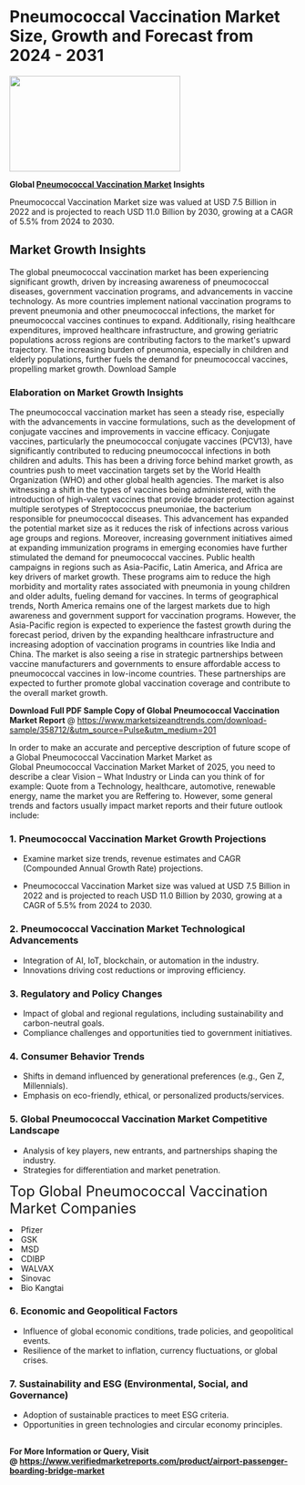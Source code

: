 <H1>Pneumococcal Vaccination Market Size, Growth and Forecast from 2024 - 2031</H1><img class="aligncenter size-medium wp-image-584254" src="https://thirdeyenews.in/wp-content/uploads/2024/09/Global-Market-Research-300x168.jpeg" alt="" width="300" height="168" /><p><strong>Global&nbsp;<a href="https://www.marketsizeandtrends.com/download-sample/358712/&amp;utm_source=Pulse&amp;utm_medium=201">Pneumococcal Vaccination Market</a> Insights</strong></p><p>Pneumococcal Vaccination Market size was valued at USD 7.5 Billion in 2022 and is projected to reach USD 11.0 Billion by 2030, growing at a CAGR of 5.5% from 2024 to 2030.</p><p><h2>Market Growth Insights</h2> The global pneumococcal vaccination market has been experiencing significant growth, driven by increasing awareness of pneumococcal diseases, government vaccination programs, and advancements in vaccine technology. As more countries implement national vaccination programs to prevent pneumonia and other pneumococcal infections, the market for pneumococcal vaccines continues to expand. Additionally, rising healthcare expenditures, improved healthcare infrastructure, and growing geriatric populations across regions are contributing factors to the market's upward trajectory. The increasing burden of pneumonia, especially in children and elderly populations, further fuels the demand for pneumococcal vaccines, propelling market growth. Download Sample <h3>Elaboration on Market Growth Insights</h3> The pneumococcal vaccination market has seen a steady rise, especially with the advancements in vaccine formulations, such as the development of conjugate vaccines and improvements in vaccine efficacy. Conjugate vaccines, particularly the pneumococcal conjugate vaccines (PCV13), have significantly contributed to reducing pneumococcal infections in both children and adults. This has been a driving force behind market growth, as countries push to meet vaccination targets set by the World Health Organization (WHO) and other global health agencies. The market is also witnessing a shift in the types of vaccines being administered, with the introduction of high-valent vaccines that provide broader protection against multiple serotypes of Streptococcus pneumoniae, the bacterium responsible for pneumococcal diseases. This advancement has expanded the potential market size as it reduces the risk of infections across various age groups and regions. Moreover, increasing government initiatives aimed at expanding immunization programs in emerging economies have further stimulated the demand for pneumococcal vaccines. Public health campaigns in regions such as Asia-Pacific, Latin America, and Africa are key drivers of market growth. These programs aim to reduce the high morbidity and mortality rates associated with pneumonia in young children and older adults, fueling demand for vaccines. In terms of geographical trends, North America remains one of the largest markets due to high awareness and government support for vaccination programs. However, the Asia-Pacific region is expected to experience the fastest growth during the forecast period, driven by the expanding healthcare infrastructure and increasing adoption of vaccination programs in countries like India and China. The market is also seeing a rise in strategic partnerships between vaccine manufacturers and governments to ensure affordable access to pneumococcal vaccines in low-income countries. These partnerships are expected to further promote global vaccination coverage and contribute to the overall market growth. </p><p><span class=""><strong>Download Full PDF Sample Copy of Global Pneumococcal Vaccination Market Report</strong> @ <a href="https://www.marketsizeandtrends.com/download-sample/358712/&amp;utm_source=Pulse&amp;utm_medium=201" target="_blank">https://www.marketsizeandtrends.com/download-sample/358712/&amp;utm_source=Pulse&amp;utm_medium=201</a></span></p><p>In order to make an accurate and perceptive description of future scope of a Global&nbsp;Pneumococcal Vaccination Market Market as Global&nbsp;Pneumococcal Vaccination Market Market of 2025, you need to describe a clear Vision &ndash; What Industry or Linda can you think of for example: Quote from a Technology, healthcare, automotive, renewable energy, name the market you are Reffering to. However, some general trends and factors usually impact market reports and their future outlook include:</p><h3>1.&nbsp;<strong>Pneumococcal Vaccination Market Growth Projections</strong></h3><ul><li>Examine market size trends, revenue estimates and CAGR (Compounded Annual Growth Rate) projections.</li><li><p>Pneumococcal Vaccination Market size was valued at USD 7.5 Billion in 2022 and is projected to reach USD 11.0 Billion by 2030, growing at a CAGR of 5.5% from 2024 to 2030.</p></li></ul><h3>2.&nbsp;<strong>Pneumococcal Vaccination Market Technological Advancements</strong></h3><ul><li>Integration of AI, IoT, blockchain, or automation in the industry.</li><li>Innovations driving cost reductions or improving efficiency.</li></ul><h3>3.&nbsp;<strong>Regulatory and Policy Changes</strong></h3><ul><li>Impact of global and regional regulations, including sustainability and carbon-neutral goals.</li><li>Compliance challenges and opportunities tied to government initiatives.</li></ul><h3>4.&nbsp;<strong>Consumer Behavior Trends</strong></h3><ul><li>Shifts in demand influenced by generational preferences (e.g., Gen Z, Millennials).</li><li>Emphasis on eco-friendly, ethical, or personalized products/services.</li></ul><h3>5.&nbsp;<strong>Global Pneumococcal Vaccination Market Competitive Landscape</strong></h3><ul><li>Analysis of key players, new entrants, and partnerships shaping the industry.</li><li>Strategies for differentiation and market penetration.</li></ul><p data-pm-slice="1 1 []"><span style="color: inherit; font-family: inherit; font-size: 25px;">Top Global Pneumococcal Vaccination Market Companies</span></p><div class="" data-test-id=""><p><li>Pfizer</li><li> GSK</li><li> MSD</li><li> CDIBP</li><li> WALVAX</li><li> Sinovac</li><li> Bio Kangtai</li></p></div><h3>6.&nbsp;<strong>Economic and Geopolitical Factors</strong></h3><ul><li>Influence of global economic conditions, trade policies, and geopolitical events.</li><li>Resilience of the market to inflation, currency fluctuations, or global crises.</li></ul><h3>7.&nbsp;<strong>Sustainability and ESG (Environmental, Social, and Governance)</strong></h3><ul><li>Adoption of sustainable practices to meet ESG criteria.</li><li>Opportunities in green technologies and circular economy principles.</li></ul><h2><strong style="font-size: 14px;">For More Information or Query, Visit @&nbsp;</strong><a style="background-color: #ffffff; font-size: 14px;" href="https://www.marketsizeandtrends.com/report/pneumococcal-vaccination-market/" target="_blank">https://www.verifiedmarketreports.com/product/airport-passenger-boarding-bridge-market</a></h2>
